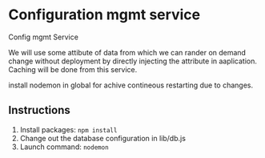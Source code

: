 # Configuration mgmt service

Config mgmt Service

We will use some attibute of data from which we can rander on demand change without deployment by directly injecting the attribute in aaplication.
Caching will be done from this service.

install nodemon in global for achive contineous restarting due to changes. 
## Instructions
1. Install packages: `npm install`
2. Change out the database configuration in lib/db.js
3. Launch command: `nodemon`
